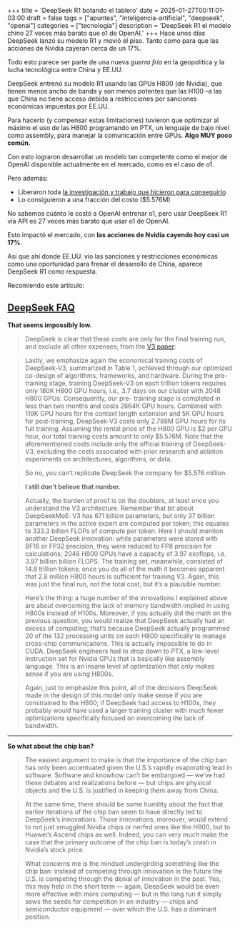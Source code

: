 +++
title = 'DeepSeek R1 botando el tablero'
date = 2025-01-27T00:11:01-03:00
draft = false
tags = ["apuntes", "inteligencia-artificial", "deepseek", "openai"]
categories = ["tecnología"]
description = 'DeepSeek R1 el modelo chino 27 veces más barato que o1 de OpenAI.'
+++
Hace unos días DeepSeek lanzó su modelo R1 y movió el piso. Tanto como para que las acciones de Nvidia cayeran cerca de un 17%.

Todo esto parece ser parte de una nueva *guerra fría* en la geopolítica y la lucha tecnológica entre China y EE.UU.

DeepSeek entrenó su modelo R1 usando las GPUs H800 (de Nvidia), que tienen menos ancho de banda y son menos potentes que las H100 –a las que China no tiene acceso debido a restricciones por sanciones económicas impuestas por EE.UU.

Para hacerlo (y compensar estas limitaciones) tuvieron que optimizar al máximo el uso de las H800 programando en PTX, un lenguaje de bajo nivel como assembly, para manejar la comunicación entre GPUs. **Algo MUY poco común.**

Con esto lograron desarrollar un modelo tan competente como el mejor de OpenAI disponible actualmente en el mercado, como es el caso de o1.

Pero además:

- Liberaron toda [la investigación y trabajo que hicieron para conseguirlo](https://arxiv.org/html/2412.19437v1)
- Lo consiguieron a una fracción del costo ($5.576M)

No sabemos cuánto le costó a OpenAI entrenar o1, pero usar DeepSeek R1 vía API es 27 veces más barato que usar o1 de OpenAI.

Esto impactó el mercado, con **las acciones de Nvidia cayendo hoy casi un 17%**.

Así que ahí donde EE.UU. vio las sanciones y restricciones económicas como una oportunidad para frenar el desarrollo de China, aparece DeepSeek R1 como respuesta.

Recomiendo este artículo:

## [DeepSeek FAQ](https://stratechery.com/2025/deepseek-faq/)

**That seems impossibly low.**

> DeepSeek is clear that these costs are only for the final training run, and exclude all other expenses; from the [V3 paper](https://arxiv.org/html/2412.19437v1):

> Lastly, we emphasize again the economical training costs of DeepSeek-V3, summarized in Table 1, achieved through our optimized co-design of algorithms, frameworks, and hardware. During the pre-training stage, training DeepSeek-V3 on each trillion tokens requires only 180K H800 GPU hours, i.e., 3.7 days on our cluster with 2048 H800 GPUs. Consequently, our pre- training stage is completed in less than two months and costs 2664K GPU hours. Combined with 119K GPU hours for the context length extension and 5K GPU hours for post-training, DeepSeek-V3 costs only 2.788M GPU hours for its full training. Assuming the rental price of the H800 GPU is $2 per GPU hour, our total training costs amount to only $5.576M. Note that the aforementioned costs include only the official training of DeepSeek-V3, excluding the costs associated with prior research and ablation experiments on architectures, algorithms, or data. 

> So no, you can’t replicate DeepSeek the company for $5.576 million.

> **I still don’t believe that number.**

> Actually, the burden of proof is on the doubters, at least once you understand the V3 architecture. Remember that bit about DeepSeekMoE: V3 has 671 billion parameters, but only 37 billion parameters in the active expert are computed per token; this equates to 333.3 billion FLOPs of compute per token. Here I should mention another DeepSeek innovation: while parameters were stored with BF16 or FP32 precision, they were reduced to FP8 precision for calculations; 2048 H800 GPUs have a capacity of 3.97 exoflops, i.e. 3.97 billion billion FLOPS. The training set, meanwhile, consisted of 14.8 trillion tokens; once you do all of the math it becomes apparent that 2.8 million H800 hours is sufficient for training V3. Again, this was just the final run, not the total cost, but it’s a plausible number.

> Here’s the thing: a huge number of the innovations I explained above are about overcoming the lack of memory bandwidth implied in using H800s instead of H100s. Moreover, if you actually did the math on the previous question, you would realize that DeepSeek actually had an excess of computing; that’s because DeepSeek actually programmed 20 of the 132 processing units on each H800 specifically to manage cross-chip communications. This is actually impossible to do in CUDA. DeepSeek engineers had to drop down to PTX, a low-level instruction set for Nvidia GPUs that is basically like assembly language. This is an insane level of optimization that only makes sense if you are using H800s.

> Again, just to emphasize this point, all of the decisions DeepSeek made in the design of this model only make sense if you are constrained to the H800; if DeepSeek had access to H100s, they probably would have used a larger training cluster with much fewer optimizations specifically focused on overcoming the lack of bandwidth.

---

**So what about the chip ban?**

> The easiest argument to make is that the importance of the chip ban has only been accentuated given the U.S.’s rapidly evaporating lead in software. Software and knowhow can’t be embargoed — we’ve had these debates and realizations before — but chips are physical objects and the U.S. is justified in keeping them away from China.

> At the same time, there should be some humility about the fact that earlier iterations of the chip ban seem to have directly led to DeepSeek’s innovations. Those innovations, moreover, would extend to not just smuggled Nvidia chips or nerfed ones like the H800, but to Huawei’s Ascend chips as well. Indeed, you can very much make the case that the primary outcome of the chip ban is today’s crash in Nvidia’s stock price.

> What concerns me is the mindset undergirding something like the chip ban: instead of competing through innovation in the future the U.S. is competing through the denial of innovation in the past. Yes, this may help in the short term — again, DeepSeek would be even more effective with more computing — but in the long run it simply sews the seeds for competition in an industry — chips and semiconductor equipment — over which the U.S. has a dominant position.